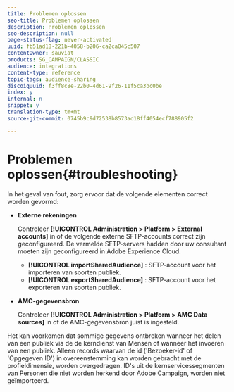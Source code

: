 ```yaml
---
title: Problemen oplossen
seo-title: Problemen oplossen
description: Problemen oplossen
seo-description: null
page-status-flag: never-activated
uuid: fb51ad18-221b-4058-b206-ca2ca045c507
contentOwner: sauviat
products: SG_CAMPAIGN/CLASSIC
audience: integrations
content-type: reference
topic-tags: audience-sharing
discoiquuid: f3ff8c8e-22b0-4d61-9f26-11f5ca3bc0be
index: y
internal: n
snippet: y
translation-type: tm+mt
source-git-commit: 0745b9c9d72538b8573ad18ff4054ecf788905f2

---
```



# Problemen oplossen{#troubleshooting}

In het geval van fout, zorg ervoor dat de volgende elementen correct worden gevormd:

* **Externe rekeningen**

   Controleer **[!UICONTROL Administration > Platform > External accounts]** in of de volgende externe SFTP-accounts correct zijn geconfigureerd. De vermelde SFTP-servers hadden door uw consultant moeten zijn geconfigureerd in Adobe Experience Cloud.

   * **[!UICONTROL importSharedAudience]** : SFTP-account voor het importeren van soorten publiek.
   * **[!UICONTROL exportSharedAudience]** : SFTP-account voor het exporteren van soorten publiek.

* **AMC-gegevensbron**

   Controleer **[!UICONTROL Administration > Platform > AMC Data sources]** in of de AMC-gegevensbron juist is ingesteld.

Het kan voorkomen dat sommige gegevens ontbreken wanneer het delen van een publiek via de de kerndienst van Mensen of wanneer het invoeren van een publiek. Alleen records waarvan de id (&#39;Bezoeker-id&#39; of &#39;Opgegeven ID&#39;) in overeenstemming kan worden gebracht met de profieldimensie, worden overgedragen. ID&#39;s uit de kernservicessegmenten van Personen die niet worden herkend door Adobe Campaign, worden niet geïmporteerd.
